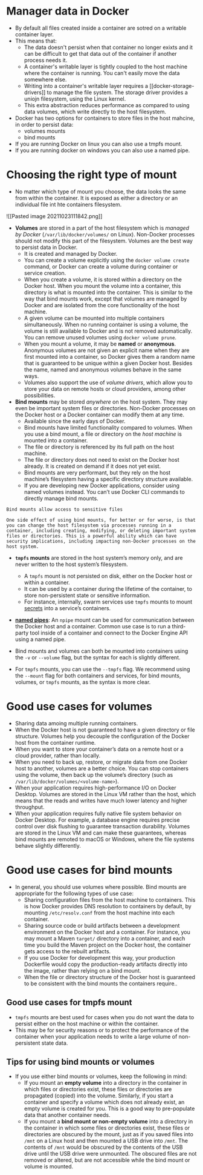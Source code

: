 # Manager data in Docker
- By default all files created inside a container are sotred on a writable container layer.
- This means that:
	- The data doesn't persist when that container no longer exixts and it can be difficult to get that  data out of the container if another process needs it.
	- A container's writable layer is tightly coupled to the host machine where the container is running. You can't easily move the data somewhere else.
	- Writing into a container's writable layer requires a [[docker-storage-drivers]] to manage the file system. The storage driver provides a uniojn filesystem, using the Linux kernel.
	- This extra abstraction reduces performance as compared to using data volumes, which write directly to the host filesystem.
- Docker has two options for containers to store files in the host mahcine, in order to persist data:
	- volumes mounts
	- bind mounts
- If you are running Docker on linux you can also use a tmpfs mount.
- If you are running docker on windows you can also use a named pipe.

# Choosing the right type of mount
- No matter which type of mount you choose, the data looks the same from within the container. It is exposed as either a directory or an individual file int hte containers filesystem.

![[Pasted image 20211023111842.png]]

- **Volumes** are stored in a part of the host filesystem which is _managed by Docker_ (`/var/lib/docker/volumes/` on Linux). Non-Docker processes should not modify this part of the filesystem. Volumes are the best way to persist data in Docker.
	- It is created and managed by Docker.
	- You can create a volume explicitly using the `docker volume create` command, or Docker can create a volume during container or service creation.
	- When you create a volume, it is stored within a directory on the Docker host. When you mount the volume into a container, this directory is what is mounted into the container. This is similar to the way that bind mounts work, except that volumes are managed by Docker and are isolated from the core functionality of the host machine.
	- A given volume can be mounted into multiple containers simultaneously. When no running container is using a volume, the volume is still available to Docker and is not removed automatically. You can remove unused volumes using `docker volume prune`.
	- When you mount a volume, it may be **named** or **anonymous**. Anonymous volumes are not given an explicit name when they are first mounted into a container, so Docker gives them a random name that is guaranteed to be unique within a given Docker host. Besides the name, named and anonymous volumes behave in the same ways.
	- Volumes also support the use of _volume drivers_, which allow you to store your data on remote hosts or cloud providers, among other possibilities.
- **Bind mounts** may be stored _anywhere_ on the host system. They may even be important system files or directories. Non-Docker processes on the Docker host or a Docker container can modify them at any time.
	- Available since the early days of Docker. 
	- Bind mounts have limited functionality compared to volumes. When you use a bind mount, a file or directory on the _host machine_ is mounted into a container.
	- The file or directory is referenced by its full path on the host machine.
	- The file or directory does not need to exist on the Docker host already. It is created on demand if it does not yet exist.
	-  Bind mounts are very performant, but they rely on the host machine’s filesystem having a specific directory structure available.
	-  If you are developing new Docker applications, consider using named volumes instead. You can’t use Docker CLI commands to directly manage bind mounts.

```
Bind mounts allow access to sensitive files

One side effect of using bind mounts, for better or for worse, is that you can change the host filesystem via processes running in a container, including creating, modifying, or deleting important system files or directories. This is a powerful ability which can have security implications, including impacting non-Docker processes on the host system.
```

- **`tmpfs` mounts** are stored in the host system’s memory only, and are never written to the host system’s filesystem.
	- A `tmpfs` mount is not persisted on disk, either on the Docker host or within a container.
	- It can be used by a container during the lifetime of the container, to store non-persistent state or sensitive information.
	-  For instance, internally, swarm services use `tmpfs` mounts to mount [secrets](https://docs.docker.com/engine/swarm/secrets/) into a service’s containers.
- **[named pipes](https://docs.microsoft.com/en-us/windows/desktop/ipc/named-pipes)**: An `npipe` mount can be used for communication between the Docker host and a container. Common use case is to run a third-party tool inside of a container and connect to the Docker Engine API using a named pipe.

- Bind mounts and volumes can both be mounted into containers using the `-v` or `--volume` flag, but the syntax for each is slightly different.
- For `tmpfs` mounts, you can use the `--tmpfs` flag. We recommend using the `--mount` flag for both containers and services, for bind mounts, volumes, or `tmpfs` mounts, as the syntax is more clear.

# Good use cases for volumes
- Sharing data amoing multiple running containers.
- When the Docker host is not guaranteed to have a given directory or file structure. Volumes help you decouple the configuration of the Docker host from the container runtime.
- When you want to store your container’s data on a remote host or a cloud provider, rather than locally.
- When you need to back up, restore, or migrate data from one Docker host to another, volumes are a better choice. You can stop containers using the volume, then back up the volume’s directory (such as `/var/lib/docker/volumes/<volume-name>`).
- When your application requires high-performance I/O on Docker Desktop. Volumes are stored in the Linux VM rather than the host, which means that the reads and writes have much lower latency and higher throughput.
- When your application requires fully native file system behavior on Docker Desktop. For example, a database engine requires precise control over disk flushing to guarantee transaction durability. Volumes are stored in the Linux VM and can make these guarantees, whereas bind mounts are remoted to macOS or Windows, where the file systems behave slightly differently.

# Good use cases for bind mounts
- In general, you should use volumes where possible. Bind mounts are appropriate for the following types of use case:
	- Sharing configuration files from the host machine to containers. This is how Docker provides DNS resolution to containers by default, by mounting `/etc/resolv.conf` from the host machine into each container.
	- Sharing source code or build artifacts between a development environment on the Docker host and a container. For instance, you may mount a Maven `target/` directory into a container, and each time you build the Maven project on the Docker host, the container gets access to the rebuilt artifacts.
	- If you use Docker for development this way, your production Dockerfile would copy the production-ready artifacts directly into the image, rather than relying on a bind mount.
	- When the file or directory structure of the Docker host is guaranteed to be consistent with the bind mounts the containers require..

## Good use cases for tmpfs mount
- `tmpfs` mounts are best used for cases when you do not want the data to persist either on the host machine or within the container. 
- This may be for security reasons or to protect the performance of the container when your application needs to write a large volume of non-persistent state data.

## Tips for using bind mounts or volumes
- If you use either bind mounts or volumes, keep the following in mind:
	-   If you mount an **empty volume** into a directory in the container in which files or directories exist, these files or directories are propagated (copied) into the volume. Similarly, if you start a container and specify a volume which does not already exist, an empty volume is created for you. This is a good way to pre-populate data that another container needs.
	-   If you mount a **bind mount or non-empty volume** into a directory in the container in which some files or directories exist, these files or directories are obscured by the mount, just as if you saved files into `/mnt` on a Linux host and then mounted a USB drive into `/mnt`. The contents of `/mnt` would be obscured by the contents of the USB drive until the USB drive were unmounted. The obscured files are not removed or altered, but are not accessible while the bind mount or volume is mounted.